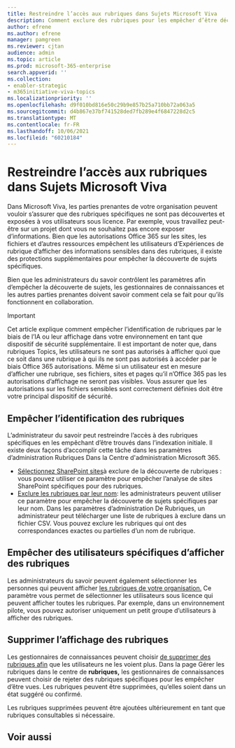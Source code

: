 ```yaml
---
title: Restreindre l’accès aux rubriques dans Sujets Microsoft Viva
description: Comment exclure des rubriques pour les empêcher d’être découvertes.
author: efrene
ms.author: efrene
manager: pamgreen
ms.reviewer: cjtan
audience: admin
ms.topic: article
ms.prod: microsoft-365-enterprise
search.appverid: ''
ms.collection:
- enabler-strategic
- m365initiative-viva-topics
ms.localizationpriority: ''
ms.openlocfilehash: d9f010bd816e50c29b9e857b25a710bb72a063a5
ms.sourcegitcommit: d4b867e37bf741528ded7fb289e4f6847228d2c5
ms.translationtype: MT
ms.contentlocale: fr-FR
ms.lasthandoff: 10/06/2021
ms.locfileid: "60210184"
---
```

# <a name="restrict-access-to-topics-in-microsoft-viva-topics"></a>Restreindre l’accès aux rubriques dans Sujets Microsoft Viva

Dans Microsoft Viva, les parties prenantes de votre organisation peuvent vouloir s’assurer que des rubriques spécifiques ne sont pas découvertes et exposées à vos utilisateurs sous licence. Par exemple, vous travaillez peut-être sur un projet dont vous ne souhaitez pas encore exposer d’informations. Bien que les autorisations Office 365 sur les sites, les fichiers et d’autres ressources empêchent les utilisateurs d’Expériences de rubrique d’afficher des informations sensibles dans des rubriques, il existe des protections supplémentaires pour empêcher la découverte de sujets spécifiques.

Bien que les administrateurs du savoir contrôlent les paramètres afin d’empêcher la découverte de sujets, les gestionnaires de connaissances et les autres parties prenantes doivent savoir comment cela se fait pour qu’ils fonctionnent en collaboration.

> [!Important] 
> Cet article explique comment empêcher l’identification de rubriques par le biais de l’IA ou leur affichage dans votre environnement en tant que dispositif de sécurité supplémentaire. Il est important de noter que, dans rubriques Topics, les utilisateurs ne sont pas autorisés à afficher quoi que ce soit dans une rubrique à qui ils ne sont pas autorisés à accéder par le biais Office 365 autorisations. Même si un utilisateur est en mesure d’afficher une rubrique, ses fichiers, sites et pages qu’il n’Office 365 pas les autorisations d’affichage ne seront pas visibles. Vous assurer que les autorisations sur les fichiers sensibles sont correctement définies doit être votre principal dispositif de sécurité.

## <a name="prevent-topics-from-being-identified"></a>Empêcher l’identification des rubriques

L’administrateur du savoir peut restreindre l’accès à des rubriques spécifiques en les empêchant d’être trouvés dans l’indexation initiale. Il existe deux façons d’accomplir cette tâche dans les paramètres d’administration Rubriques Dans la Centre d'administration Microsoft 365.
 
- [Sélectionnez SharePoint sites](./topic-experiences-discovery.md#select-sharepoint-topic-sources)à exclure de la découverte de rubriques : vous pouvez utiliser ce paramètre pour empêcher l’analyse de sites SharePoint spécifiques pour des rubriques.
- [Exclure les rubriques par leur nom](./topic-experiences-discovery.md#exclude-topics-by-name): les administrateurs peuvent utiliser ce paramètre pour empêcher la découverte de sujets spécifiques par leur nom. Dans les paramètres d’administration De Rubriques, un administrateur peut télécharger une liste de rubriques à exclure dans un fichier CSV. Vous pouvez exclure les rubriques qui ont des correspondances exactes ou partielles d’un nom de rubrique.

## <a name="prevent-topics-from-being-viewed-by-specific-users"></a>Empêcher des utilisateurs spécifiques d’afficher des rubriques

Les administrateurs du savoir peuvent également sélectionner les personnes qui peuvent afficher [les rubriques de votre organisation.](./topic-experiences-knowledge-rules.md) Ce paramètre vous permet de sélectionner les utilisateurs sous licence qui peuvent afficher toutes les rubriques. Par exemple, dans un environnement pilote, vous pouvez autoriser uniquement un petit groupe d’utilisateurs à afficher des rubriques.

## <a name="remove-topics-from-being-viewed"></a>Supprimer l’affichage des rubriques

Les gestionnaires de connaissances peuvent choisir [de supprimer des rubriques afin](./manage-topics.md) que les utilisateurs ne les voient plus. Dans la page Gérer les rubriques dans le centre de **rubriques,** les gestionnaires de connaissances peuvent choisir de rejeter des rubriques spécifiques pour les empêcher d’être vues. Les rubriques peuvent être supprimées, qu’elles soient dans un état suggéré ou confirmé.

Les rubriques supprimées peuvent être ajoutées ultérieurement en tant que rubriques consultables si nécessaire. 


## <a name="see-also"></a>Voir aussi



